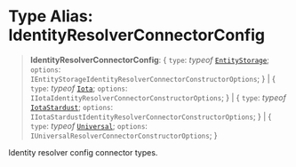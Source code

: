 # Type Alias: IdentityResolverConnectorConfig

> **IdentityResolverConnectorConfig**: \{ `type`: *typeof* [`EntityStorage`](../variables/IdentityResolverConnectorType.md#entitystorage); `options`: `IEntityStorageIdentityResolverConnectorConstructorOptions`; \} \| \{ `type`: *typeof* [`Iota`](../variables/IdentityResolverConnectorType.md#iota); `options`: `IIotaIdentityResolverConnectorConstructorOptions`; \} \| \{ `type`: *typeof* [`IotaStardust`](../variables/IdentityResolverConnectorType.md#iotastardust); `options`: `IIotaStardustIdentityResolverConnectorConstructorOptions`; \} \| \{ `type`: *typeof* [`Universal`](../variables/IdentityResolverConnectorType.md#universal); `options`: `IUniversalResolverConnectorConstructorOptions`; \}

Identity resolver config connector types.
